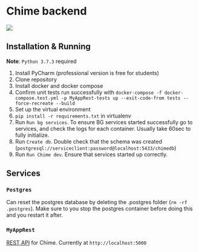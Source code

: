 # Chime backend
![](https://github.com/Chime-Menu/chime-backend/workflows/MyAppRest%20unit%20tests/badge.svg)

## Installation & Running

**Note**: `Python 3.7.3` required

1. Install PyCharm (professional version is free for students)
2. Clone repository
3. Install docker and docker compose
4. Confirm unit tests run successfully with `docker-compose -f docker-compose.test.yml -p MyAppRest-tests up --exit-code-from tests --force-recreate --build`
5. Set up the virtual environment
6. `pip install -r requirements.txt` in virtualenv
7. Run `Run bg services`. To ensure BG services started successfully go to services, and check the logs for each container. Usually take 60sec to fully initialize.
8. Run `Create db`. Double check that the schema was created (`postgresql://serviceclient:password@localhost:5433/chimedb`)
9. Run `Run Chime dev`. Ensure that services started up correctly.

## Services

### `Postgres`
Can reset the postgres database by deleting the .postgres folder (`rm -rf .postgres`). Make sure to you stop the postgres container before doing this and you restart it after.

### `MyAppRest`
[REST API](https://documenter.getpostman.com/view/4393306/SztEanZE?version=latest) for Chime. Currently at `http://localhost:5000`

